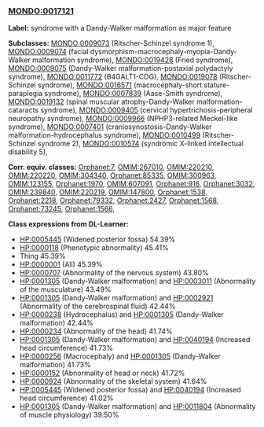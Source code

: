 
### [MONDO:0017121](http://purl.obolibrary.org/obo/MONDO_0017121)
**Label:** syndrome with a Dandy-Walker malformation as major feature

**Subclasses:** [MONDO:0009073](http://purl.obolibrary.org/obo/MONDO_0009073) (Ritscher-Schinzel syndrome 1), [MONDO:0009074](http://purl.obolibrary.org/obo/MONDO_0009074) (facial dysmorphism-macrocephaly-myopia-Dandy-Walker malformation syndrome), [MONDO:0019428](http://purl.obolibrary.org/obo/MONDO_0019428) (Fried syndrome), [MONDO:0009075](http://purl.obolibrary.org/obo/MONDO_0009075) (Dandy-Walker malformation-postaxial polydactyly syndrome), [MONDO:0011772](http://purl.obolibrary.org/obo/MONDO_0011772) (B4GALT1-CDG), [MONDO:0019078](http://purl.obolibrary.org/obo/MONDO_0019078) (Ritscher-Schinzel syndrome), [MONDO:0016571](http://purl.obolibrary.org/obo/MONDO_0016571) (macrocephaly-short stature-paraplegia syndrome), [MONDO:0007839](http://purl.obolibrary.org/obo/MONDO_0007839) (Aase-Smith syndrome), [MONDO:0019132](http://purl.obolibrary.org/obo/MONDO_0019132) (spinal muscular atrophy-Dandy-Walker malformation-cataracts syndrome), [MONDO:0009405](http://purl.obolibrary.org/obo/MONDO_0009405) (cervical hypertrichosis-peripheral neuropathy syndrome), [MONDO:0009966](http://purl.obolibrary.org/obo/MONDO_0009966) (NPHP3-related Meckel-like syndrome), [MONDO:0007401](http://purl.obolibrary.org/obo/MONDO_0007401) (craniosynostosis-Dandy-Walker malformation-hydrocephalus syndrome), [MONDO:0010499](http://purl.obolibrary.org/obo/MONDO_0010499) (Ritscher-Schinzel syndrome 2), [MONDO:0010574](http://purl.obolibrary.org/obo/MONDO_0010574) (syndromic X-linked intellectual disability 5), 

**Corr. equiv. classes:** [Orphanet:7](http://www.orpha.net/ORDO/Orphanet_7), [OMIM:267010](http://purl.obolibrary.org/obo/OMIM_267010), [OMIM:220210](http://purl.obolibrary.org/obo/OMIM_220210), [OMIM:220220](http://purl.obolibrary.org/obo/OMIM_220220), [OMIM:304340](http://purl.obolibrary.org/obo/OMIM_304340), [Orphanet:85335](http://www.orpha.net/ORDO/Orphanet_85335), [OMIM:300963](http://purl.obolibrary.org/obo/OMIM_300963), [OMIM:123155](http://purl.obolibrary.org/obo/OMIM_123155), [Orphanet:1970](http://www.orpha.net/ORDO/Orphanet_1970), [OMIM:607091](http://purl.obolibrary.org/obo/OMIM_607091), [Orphanet:916](http://www.orpha.net/ORDO/Orphanet_916), [Orphanet:3032](http://www.orpha.net/ORDO/Orphanet_3032), [OMIM:239840](http://purl.obolibrary.org/obo/OMIM_239840), [OMIM:220219](http://purl.obolibrary.org/obo/OMIM_220219), [OMIM:147800](http://purl.obolibrary.org/obo/OMIM_147800), [Orphanet:1538](http://www.orpha.net/ORDO/Orphanet_1538), [Orphanet:2218](http://www.orpha.net/ORDO/Orphanet_2218), [Orphanet:79332](http://www.orpha.net/ORDO/Orphanet_79332), [Orphanet:2427](http://www.orpha.net/ORDO/Orphanet_2427), [Orphanet:1568](http://www.orpha.net/ORDO/Orphanet_1568), [Orphanet:73245](http://www.orpha.net/ORDO/Orphanet_73245), [Orphanet:1566](http://www.orpha.net/ORDO/Orphanet_1566), 

**Class expressions from DL-Learner:**

- [HP:0005445](http://purl.obolibrary.org/obo/HP_0005445) (Widened posterior fossa) 54.39%
- [HP:0000118](http://purl.obolibrary.org/obo/HP_0000118) (Phenotypic abnormality) 45.41%
- Thing 45.39%
- [HP:0000001](http://purl.obolibrary.org/obo/HP_0000001) (All) 45.39%
- [HP:0000707](http://purl.obolibrary.org/obo/HP_0000707) (Abnormality of the nervous system) 43.80%
- [HP:0001305](http://purl.obolibrary.org/obo/HP_0001305) (Dandy-Walker malformation) and [HP:0003011](http://purl.obolibrary.org/obo/HP_0003011) (Abnormality of the musculature) 43.49%
- [HP:0001305](http://purl.obolibrary.org/obo/HP_0001305) (Dandy-Walker malformation) and [HP:0002921](http://purl.obolibrary.org/obo/HP_0002921) (Abnormality of the cerebrospinal fluid) 42.44%
- [HP:0000238](http://purl.obolibrary.org/obo/HP_0000238) (Hydrocephalus) and [HP:0001305](http://purl.obolibrary.org/obo/HP_0001305) (Dandy-Walker malformation) 42.44%
- [HP:0000234](http://purl.obolibrary.org/obo/HP_0000234) (Abnormality of the head) 41.74%
- [HP:0001305](http://purl.obolibrary.org/obo/HP_0001305) (Dandy-Walker malformation) and [HP:0040194](http://purl.obolibrary.org/obo/HP_0040194) (Increased head circumference) 41.73%
- [HP:0000256](http://purl.obolibrary.org/obo/HP_0000256) (Macrocephaly) and [HP:0001305](http://purl.obolibrary.org/obo/HP_0001305) (Dandy-Walker malformation) 41.73%
- [HP:0000152](http://purl.obolibrary.org/obo/HP_0000152) (Abnormality of head or neck) 41.72%
- [HP:0000924](http://purl.obolibrary.org/obo/HP_0000924) (Abnormality of the skeletal system) 41.64%
- [HP:0005445](http://purl.obolibrary.org/obo/HP_0005445) (Widened posterior fossa) and [HP:0040194](http://purl.obolibrary.org/obo/HP_0040194) (Increased head circumference) 41.02%
- [HP:0001305](http://purl.obolibrary.org/obo/HP_0001305) (Dandy-Walker malformation) and [HP:0011804](http://purl.obolibrary.org/obo/HP_0011804) (Abnormality of muscle physiology) 39.50%


